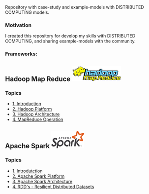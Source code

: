 Repository with case-study and example-models with DISTRIBUTED COMPUTING models.

### Motivation

I created this repository for develop my skills with DISTRIBUTED COMPUTING, and sharing example-models with the community.

### Frameworks:

## Hadoop Map Reduce ![img](https://github.com/daniellj/DistributedComputing/blob/master/HadoopMapReduce/Concepts/img/hadoop_map_reduce_logo.png)

### Topics
<!-- toc -->
* [1. Introduction]()
* [2. Hadoop Platform]()
* [3. Hadoop Architecture]()
* [4. MapReduce Operation]()

## Apache Spark ![img](https://github.com/daniellj/DistributedComputing/blob/master/ApacheSpark/Concepts/img/apache_spark_logo.png)

### Topics
<!-- toc -->
* [1. Introdutction](https://github.com/daniellj/DistributedComputing/blob/master/ApacheSpark/Concepts/Introduction.md#1-introdutction)
* [2. Apache Spark Platform](https://github.com/daniellj/DistributedComputing/blob/master/ApacheSpark/Concepts/Introduction.md#2-apache-spark-platform)
* [3. Apache Spark Architecture](https://github.com/daniellj/DistributedComputing/blob/master/ApacheSpark/Concepts/Introduction.md#3-apache-spark-architecture)
* [4. RDD's - Resilient Distributed Datasets](https://github.com/daniellj/DistributedComputing/blob/master/ApacheSpark/Concepts/Introduction.md#4-rdds---resilient-distributed-datasets)